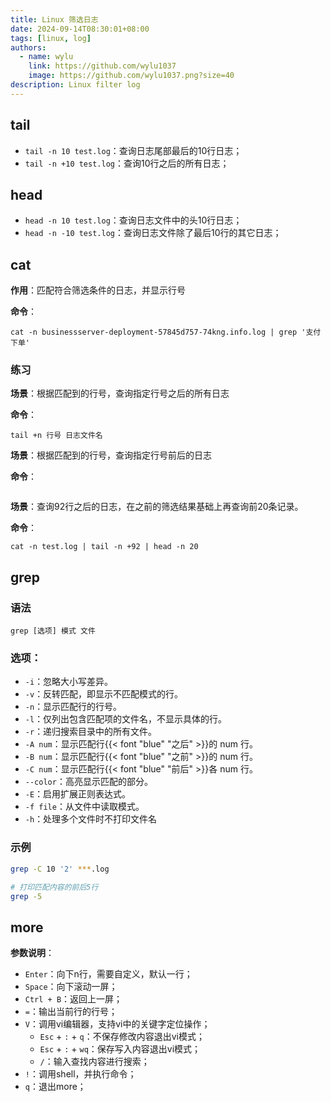 ```yaml
---
title: Linux 筛选日志
date: 2024-09-14T08:30:01+08:00
tags: [linux, log]
authors:
  - name: wylu
    link: https://github.com/wylu1037
    image: https://github.com/wylu1037.png?size=40
description: Linux filter log
---
```


## tail

+ `tail -n 10 test.log`：查询日志尾部最后的10行日志；
+ `tail -n +10 test.log`：查询10行之后的所有日志；



## head

+ `head -n 10 test.log`：查询日志文件中的头10行日志；
+ `head -n -10 test.log`：查询日志文件除了最后10行的其它日志；



## cat

**作用**：匹配符合筛选条件的日志，并显示行号

**命令**：

```shell
cat -n businessserver-deployment-57845d757-74kng.info.log | grep '支付下单'
```



### 练习

**场景**：根据匹配到的行号，查询指定行号之后的所有日志

**命令**：

```shell
tail +n 行号 日志文件名
```



**场景**：根据匹配到的行号，查询指定行号前后的日志

**命令**：

```shell

```





**场景**：查询92行之后的日志，在之前的筛选结果基础上再查询前20条记录。

**命令**：

```shell
cat -n test.log | tail -n +92 | head -n 20
```



## grep

### 语法
```shell
grep [选项] 模式 文件
```

### 选项：
+ `-i`：忽略大小写差异。
+ `-v`：反转匹配，即显示不匹配模式的行。
+ `-n`：显示匹配行的行号。
+ `-l`：仅列出包含匹配项的文件名，不显示具体的行。
+ `-r`：递归搜索目录中的所有文件。
+ `-A num`：显示匹配行{{< font "blue" "之后" >}}的 num 行。
+ `-B num`：显示匹配行{{< font "blue" "之前" >}}的 num 行。
+ `-C num`：显示匹配行{{< font "blue" "前后" >}}各 num 行。
+ `--color`：高亮显示匹配的部分。
+ `-E`：启用扩展正则表达式。
+ `-f file`：从文件中读取模式。
+ `-h`：处理多个文件时不打印文件名




### 示例

```bash
grep -C 10 '2' ***.log

# 打印匹配内容的前后5行
grep -5
```



## more

**参数说明**：

- `Enter`：向下n行，需要自定义，默认一行；
- `Space`：向下滚动一屏；
- `Ctrl + B`：返回上一屏；
- `=`：输出当前行的行号；
- `V`：调用vi编辑器，支持vi中的关键字定位操作；
  - `Esc` + `:` + `q`：不保存修改内容退出vi模式；
  - `Esc` + `:` + `wq`：保存写入内容退出vi模式；
  - `/`：输入查找内容进行搜索；
- `!`：调用shell，并执行命令；
- `q`：退出more；







